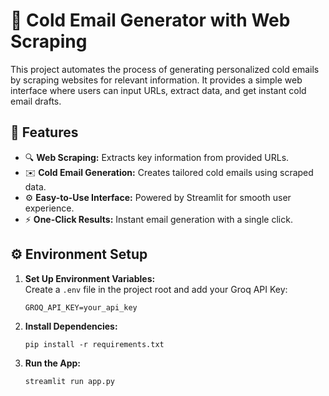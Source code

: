 # 🚀 Cold Email Generator with Web Scraping  

This project automates the process of generating personalized cold emails by scraping websites for relevant information. It provides a simple web interface where users can input URLs, extract data, and get instant cold email drafts.  

## 🌟 Features  

- 🔍 **Web Scraping:** Extracts key information from provided URLs.  
- ✉️ **Cold Email Generation:** Creates tailored cold emails using scraped data.  
- ⚙️ **Easy-to-Use Interface:** Powered by Streamlit for smooth user experience.  
- ⚡ **One-Click Results:** Instant email generation with a single click.


## ⚙️ Environment Setup  

1. **Set Up Environment Variables:**  
   Create a `.env` file in the project root and add your Groq API Key:  

   ```plaintext
   GROQ_API_KEY=your_api_key
2. **Install Dependencies:**
   ```plaintext
   pip install -r requirements.txt

3. **Run the App:**
   ```plaintext
   streamlit run app.py
